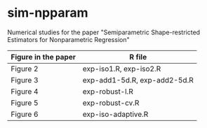 # sim-npparam
Numerical studies for the paper "Semiparametric Shape-restricted Estimators for Nonparametric Regression"

| Figure in the paper    |  R file |
| ---------------------- | ------- |
| Figure 2  | exp-iso1.R, exp-iso2.R           |
| Figure 3  | exp-add1-5d.R, exp-add2-5d.R     |
| Figure 4  | exp-robust-l.R                   |
| Figure 5  | exp-robust-cv.R                  |
| Figure 6  | exp-iso-adaptive.R               |
